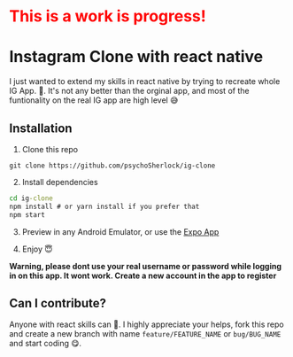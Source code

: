 <h1 style="color: red">This is a work is progress!</h1>

# Instagram Clone with react native

I just wanted to extend my skills in react native by trying to recreate whole IG App. 🤪.
It's not any better than the orginal app, and most of the funtionality on the real IG app are high level 😅

## Installation

1. Clone this repo

```git
git clone https://github.com/psychoSherlock/ig-clone
```

2. Install dependencies

```cmd
cd ig-clone
npm install # or yarn install if you prefer that
npm start
```

3. Preview in any Android Emulator, or use the [Expo App](https://play.google.com/store/apps/details?id=host.exp.exponent&hl=en&gl=US)

4. Enjoy 😇

**Warning, please dont use your real username or password while logging in on this app. It wont work. Create a new account in the app to register**

## Can I contribute?

Anyone with react skills can 🤗. I highly appreciate your helps, fork this repo and create a new branch with name `feature/FEATURE_NAME` or `bug/BUG_NAME` and start coding 😋.
